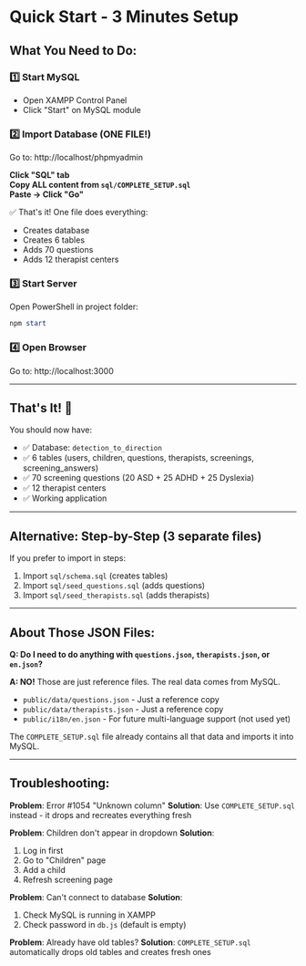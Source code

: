 # Quick Start - 3 Minutes Setup

## What You Need to Do:

### 1️⃣ Start MySQL
- Open XAMPP Control Panel
- Click "Start" on MySQL module

### 2️⃣ Import Database (ONE FILE!)
Go to: http://localhost/phpmyadmin

**Click "SQL" tab**  
**Copy ALL content from `sql/COMPLETE_SETUP.sql`**  
**Paste → Click "Go"**

✅ That's it! One file does everything:
- Creates database
- Creates 6 tables
- Adds 70 questions
- Adds 12 therapist centers

### 3️⃣ Start Server
Open PowerShell in project folder:
```powershell
npm start
```

### 4️⃣ Open Browser
Go to: http://localhost:3000

---

## That's It! 🎉

You should now have:
- ✅ Database: `detection_to_direction`
- ✅ 6 tables (users, children, questions, therapists, screenings, screening_answers)
- ✅ 70 screening questions (20 ASD + 25 ADHD + 25 Dyslexia)
- ✅ 12 therapist centers
- ✅ Working application

---

## Alternative: Step-by-Step (3 separate files)

If you prefer to import in steps:

1. Import `sql/schema.sql` (creates tables)
2. Import `sql/seed_questions.sql` (adds questions)
3. Import `sql/seed_therapists.sql` (adds therapists)

---

## About Those JSON Files:

**Q: Do I need to do anything with `questions.json`, `therapists.json`, or `en.json`?**

**A: NO!** Those are just reference files. The real data comes from MySQL.

- `public/data/questions.json` - Just a reference copy
- `public/data/therapists.json` - Just a reference copy  
- `public/i18n/en.json` - For future multi-language support (not used yet)

The `COMPLETE_SETUP.sql` file already contains all that data and imports it into MySQL.

---

## Troubleshooting:

**Problem**: Error #1054 "Unknown column"
**Solution**: Use `COMPLETE_SETUP.sql` instead - it drops and recreates everything fresh

**Problem**: Children don't appear in dropdown
**Solution**: 
1. Log in first
2. Go to "Children" page
3. Add a child
4. Refresh screening page

**Problem**: Can't connect to database
**Solution**: 
1. Check MySQL is running in XAMPP
2. Check password in `db.js` (default is empty)

**Problem**: Already have old tables?
**Solution**: `COMPLETE_SETUP.sql` automatically drops old tables and creates fresh ones
